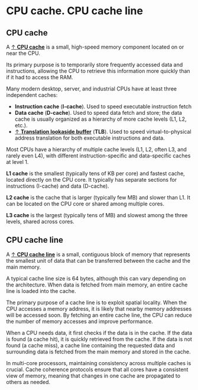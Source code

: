 # CPU cache. CPU cache line

## CPU cache

A [↑ **CPU cache**](https://en.wikipedia.org/wiki/CPU_cache) is a small, high-speed memory component located on or near the CPU.

Its primary purpose is to temporarily store frequently accessed data and instructions, allowing the CPU to retrieve this information more quickly than if it had to access the RAM.

Many modern desktop, server, and industrial CPUs have at least three independent caches:

- **Instruction cache** (**I-cache**). Used to speed executable instruction fetch
- **Data cache** (**D-cache**). Used to speed data fetch and store; the data cache is usually organized as a hierarchy of more cache levels (L1, L2, etc.).
- [↑ **Translation lookaside buffer**](https://en.wikipedia.org/wiki/Translation_lookaside_buffer) (**TLB**). Used to speed virtual-to-physical address translation for both executable instructions and data.

Most CPUs have a hierarchy of multiple cache levels (L1, L2, often L3, and rarely even L4), with different instruction-specific and data-specific caches at level 1.

**L1 cache** is the smallest (typically tens of KB per core) and fastest cache, located directly on the CPU core. It typically has separate sections for instructions (I-cache) and data (D-cache).

**L2 cache** is the cache that is larger (typically few MB) and slower than L1. It can be located on the CPU core or shared among multiple cores.

**L3 cache** is the largest (typically tens of MB) and slowest among the three levels, shared across cores.

## CPU cache line

A [↑ **CPU cache line**](https://en.algorithmica.org/hpc/cpu-cache/cache-lines/) is a small, contiguous block of memory that represents the smallest unit of data that can be transferred between the cache and the main memory.

A typical cache line size is 64 bytes, although this can vary depending on the architecture. When data is fetched from main memory, an entire cache line is loaded into the cache.

The primary purpose of a cache line is to exploit spatial locality. When the CPU accesses a memory address, it is likely that nearby memory addresses will be accessed soon. By fetching an entire cache line, the CPU can reduce the number of memory accesses and improve performance.

When a CPU needs data, it first checks if the data is in the cache. If the data is found (a cache hit), it is quickly retrieved from the cache. If the data is not found (a cache miss), a cache line containing the requested data and surrounding data is fetched from the main memory and stored in the cache.

In multi-core processors, maintaining consistency across multiple caches is crucial. Cache coherence protocols ensure that all cores have a consistent view of memory, meaning that changes in one cache are propagated to others as needed.
